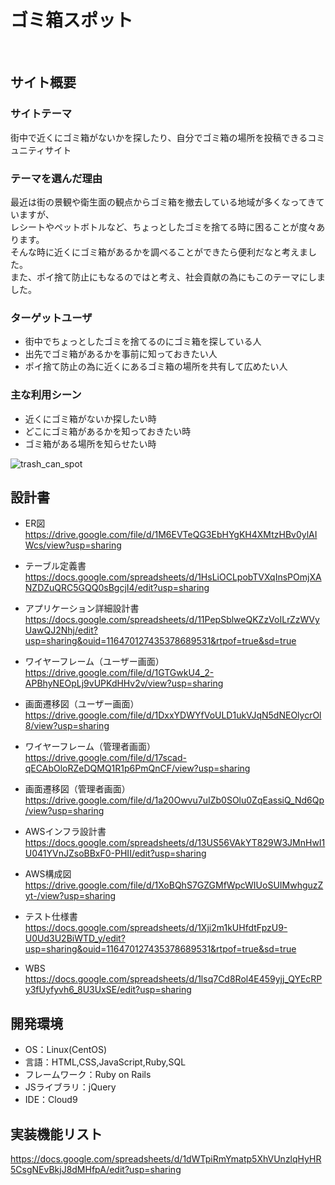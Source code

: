 # ゴミ箱スポット
​
## サイト概要
### サイトテーマ
街中で近くにゴミ箱がないかを探したり、自分でゴミ箱の場所を投稿できるコミュニティサイト
​
### テーマを選んだ理由
最近は街の景観や衛生面の観点からゴミ箱を撤去している地域が多くなってきていますが、<br>
レシートやペットボトルなど、ちょっとしたゴミを捨てる時に困ることが度々あります。<br>
そんな時に近くにゴミ箱があるかを調べることができたら便利だなと考えました。<br>
また、ポイ捨て防止にもなるのではと考え、社会貢献の為にもこのテーマにしました。
​
### ターゲットユーザ
* 街中でちょっとしたゴミを捨てるのにゴミ箱を探している人
* 出先でゴミ箱があるかを事前に知っておきたい人
* ポイ捨て防止の為に近くにあるゴミ箱の場所を共有して広めたい人

### 主な利用シーン
* 近くにゴミ箱がないか探したい時
* どこにゴミ箱があるかを知っておきたい時
* ゴミ箱がある場所を知らせたい時

![trash_can_spot](https://github.com/okto112/trash_can_spot/assets/145315359/41be0e5a-4af9-4e5a-abec-66fa49a0a9e1)
​
## 設計書
* ER図<br>
https://drive.google.com/file/d/1M6EVTeQG3EbHYgKH4XMtzHBv0ylAIWcs/view?usp=sharing

* テーブル定義書<br>
https://docs.google.com/spreadsheets/d/1HsLiOCLpobTVXqInsPOmjXANZDZuQRC5GQQ0sBgcjI4/edit?usp=sharing

* アプリケーション詳細設計書<br>
https://docs.google.com/spreadsheets/d/11PepSblweQKZzVoILrZzWVyUawQJ2Nhj/edit?usp=sharing&ouid=116470127435378689531&rtpof=true&sd=true

* ワイヤーフレーム（ユーザー画面）<br>
https://drive.google.com/file/d/1GTGwkU4_2-APBhyNEOpLj9vUPKdHHv2v/view?usp=sharing

* 画面遷移図（ユーザー画面）<br>
https://drive.google.com/file/d/1DxxYDWYfVoULD1ukVJqN5dNEOlycrOl8/view?usp=sharing

* ワイヤーフレーム（管理者画面）<br>
https://drive.google.com/file/d/17scad-qECAbOloRZeDQMQ1R1p6PmQnCF/view?usp=sharing

* 画面遷移図（管理者画面）<br>
https://drive.google.com/file/d/1a20Owvu7uIZb0SOlu0ZqEassiQ_Nd6Qp/view?usp=sharing

* AWSインフラ設計書<br>
https://docs.google.com/spreadsheets/d/13US56VAkYT829W3JMnHwI1U041YVnJZsoBBxF0-PHII/edit?usp=sharing

* AWS構成図<br>
https://drive.google.com/file/d/1XoBQhS7GZGMfWpcWIUoSUIMwhguzZyt-/view?usp=sharing

* テスト仕様書<br>
https://docs.google.com/spreadsheets/d/1Xji2m1kUHfdtFpzU9-U0Ud3U2BiWTD_y/edit?usp=sharing&ouid=116470127435378689531&rtpof=true&sd=true

* WBS<br>
https://docs.google.com/spreadsheets/d/1lsq7Cd8Rol4E459yjj_QYEcRPy3fUyfyvh6_8U3UxSE/edit?usp=sharing

## 開発環境
- OS：Linux(CentOS)
- 言語：HTML,CSS,JavaScript,Ruby,SQL
- フレームワーク：Ruby on Rails
- JSライブラリ：jQuery
- IDE：Cloud9

## 実装機能リスト
https://docs.google.com/spreadsheets/d/1dWTpiRmYmatp5XhVUnzlqHyHR5CsgNEvBkjJ8dMHfpA/edit?usp=sharing